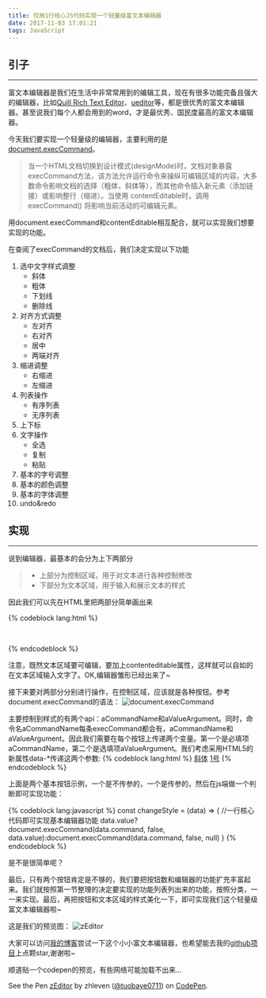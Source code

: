 ```yaml
---
title: 仅用1行核心JS代码实现一个轻量级富文本编辑器
date: 2017-11-03 17:01:21
tags: JavaScript
---
```


## 引子

***

富文本编辑器是我们在生活中非常常用到的编辑工具，现在有很多功能完备且强大的编辑器，比如[Quill Rich Text Editor](https://github.com/quilljs/quill)、[ueditor](http://ueditor.baidu.com/website/)等，都是很优秀的富文本编辑器。甚至说我们每个人都会用到的word，才是最优秀、国民度最高的富文本编辑器。

今天我们要实现一个轻量级的编辑器，主要利用的是[document.execCommand](https://developer.mozilla.org/zh-CN/docs/Web/API/Document/execCommand)。

> 当一个HTML文档切换到设计模式(designMode)时，文档对象暴露 execCommand方法，该方法允许运行命令来操纵可编辑区域的内容。大多数命令影响文档的选择（粗体，斜体等），而其他命令插入新元素（添加链接）或影响整行（缩进）。当使用 contentEditable时，调用 execCommand() 将影响当前活动的可编辑元素。

用document.execCommand和contentEditable相互配合，就可以实现我们想要实现的功能。

在查阅了execCommand的文档后，我们决定实现以下功能

1. 选中文字样式调整
    - 斜体
    - 粗体
    - 下划线
    - 删除线
2. 对齐方式调整
    - 左对齐
    - 右对齐
    - 居中
    - 两端对齐
3. 缩进调整
    - 右缩进
    - 左缩进
4. 列表操作
    - 有序列表
    - 无序列表
5. 上下标
6. 文字操作
    - 全选
    - 复制
    - 粘贴
7. 基本的字号调整
8. 基本的颜色调整
9. 基本的字体调整
10. undo&redo

## 实现

***

说到编辑器，最基本的会分为上下两部分
> - 上部分为控制区域，用于对文本进行各种控制修改
> - 下部分为文本区域，用于输入和展示文本的样式

因此我们可以先在HTML里把两部分简单画出来

{% codeblock lang:html %}
<div id="wrapper">
    <div id="control-area"></div>
    <div id="text-area" contenteditable></div>
</div>
{% endcodeblock %}

注意，既然文本区域要可编辑，要加上contenteditable属性，这样就可以自如的在文本区域输入文字了。OK,编辑器雏形已经出来了~

接下来要对两部分分别进行操作，在控制区域，应该就是各种按钮。参考document.execCommand的语法：
![document.execCommand](execCommand.png)

主要控制到样式的有两个api：aCommandName和aValueArgument。同时，命令名aCommandName每条execCommand都会有，aCommandName和aValueArgument。因此我们需要在每个按钮上传递两个变量。第一个是必填项aCommandName，第二个是选填项aValueArgument。我们考虑采用HTML5的新属性data-*传递这两个参数:
{% codeblock lang:html %}
    <!--调整为斜体-->
    <a href="#" data-command='italic' onclick="changeStyle(this.dataset)">斜体</a>
    <!--调整字号为1号-->
    <a href="#" data-command='fontSize' data-value="1" onclick="changeStyle(this.dataset)">1号</a>
{% endcodeblock %}

上面是两个基本按钮示例，一个是不传参的，一个是传参的，然后在js端做一个判断即可实现功能：

{% codeblock lang:javascript %}
    const changeStyle = (data) => {
        //一行核心代码即可实现基本编辑器功能
        data.value? document.execCommand(data.command, false, data.value):document.execCommand(data.command, false, null)
    }
{% endcodeblock %}

是不是很简单呢？

最后，只有两个按钮肯定是不够的，我们要把按钮数和编辑器的功能扩充丰富起来。我们就按照第一节整理的决定要实现的功能列表列出来的功能，按照分类，一一来实现。最后，再把按钮和文本区域的样式美化一下，即可实现我们这个轻量级富文本编辑器啦~

这是我们的预览图：
![zEditor](zEditor.png)

大家可以访问[我的博客](http://tuobaye.com/demo/zEditor/index)尝试一下这个小小富文本编辑器，也希望能去我的[github项目](https://github.com/tuobaye0711/zEditor)上点颗star,谢谢啦~

顺道贴一个codepen的预览，有些网络可能加载不出来...
<p data-height="744" data-theme-id="dark" data-slug-hash="LOZRaL" data-default-tab="html,result" data-user="tuobaye0711" data-embed-version="2" data-pen-title="zEditor" class="codepen">See the Pen <a href="https://codepen.io/tuobaye0711/pen/LOZRaL/">zEditor</a> by zhleven (<a href="https://codepen.io/tuobaye0711">@tuobaye0711</a>) on <a href="https://codepen.io">CodePen</a>.</p>
<script async src="https://production-assets.codepen.io/assets/embed/ei.js"></script>
